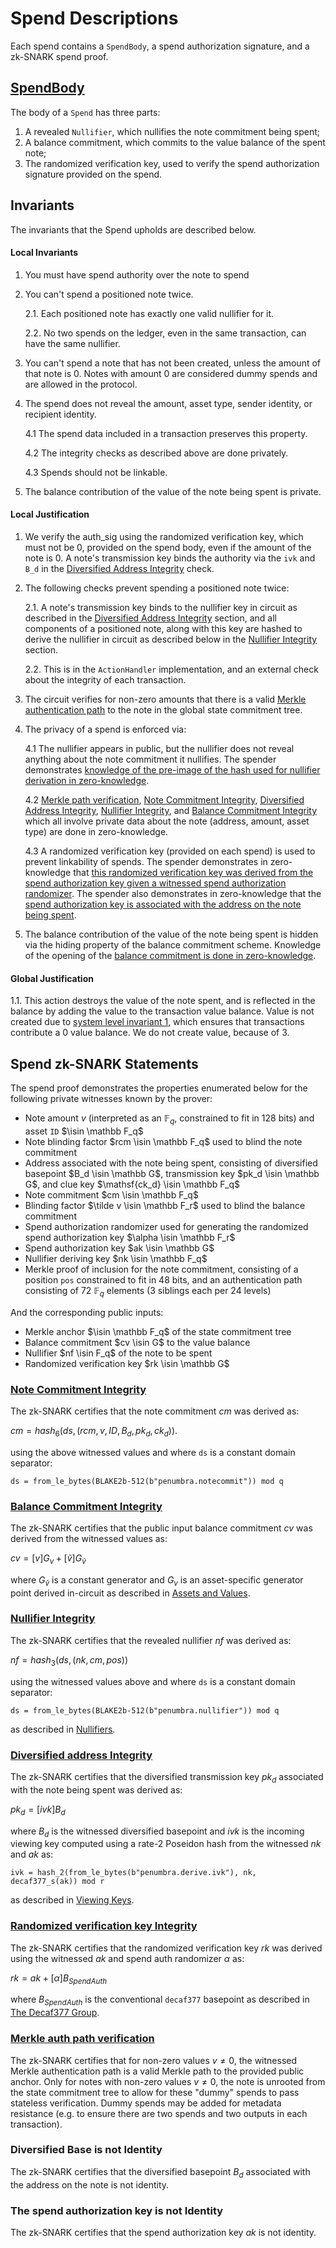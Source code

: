 # Spend Descriptions

Each spend contains a `SpendBody`, a spend authorization signature, and a zk-SNARK spend proof.

## [SpendBody](#spend-body)

The body of a `Spend` has three parts:

1. A revealed `Nullifier`, which nullifies the note commitment being spent;
2. A balance commitment, which commits to the value balance of the spent note;
3. The randomized verification key, used to verify the spend authorization signature provided on the spend.

## Invariants

The invariants that the Spend upholds are described below.

#### Local Invariants

1. You must have spend authority over the note to spend

2. You can't spend a positioned note twice.

    2.1. Each positioned note has exactly one valid nullifier for it.

    2.2. No two spends on the ledger, even in the same transaction, can have the same nullifier.

3. You can't spend a note that has not been created, unless the amount of that note is 0. Notes with amount 0 are considered dummy spends and are allowed in the protocol.

4. The spend does not reveal the amount, asset type, sender identity, or recipient identity.

    4.1 The spend data included in a transaction preserves this property.

    4.2 The integrity checks as described above are done privately.

    4.3 Spends should not be linkable.

5. The balance contribution of the value of the note being spent is private.

#### Local Justification

1. We verify the auth_sig using the randomized verification key, which must not be 0, provided on the spend body, even if the amount of the note is 0. A note's transmission key binds the authority via the `ivk` and `B_d` in the [Diversified Address Integrity](#diversified-address-integrity) check.

2. The following checks prevent spending a positioned note twice:

    2.1. A note's transmission key binds to the nullifier key in circuit as described in the [Diversified Address Integrity](#diversified-address-integrity) section, and all components of a positioned note, along with this key are hashed to derive the nullifier in circuit as described below in the [Nullifier Integrity](#nullifier-integrity) section.

    2.2. This is in the `ActionHandler` implementation, and an external check about the integrity of each transaction.

3. The circuit verifies for non-zero amounts that there is a valid [Merkle authentication path](#merkle-auth-path-verification) to the note in the global state commitment tree.

4. The privacy of a spend is enforced via:

    4.1 The nullifier appears in public, but the nullifier does not reveal anything about the note commitment it nullifies. The spender demonstrates [knowledge of the pre-image of the hash used for nullifier derivation in zero-knowledge](#nullifier-integrity).

    4.2 [Merkle path verification](#merkle-auth-path-verification), [Note Commitment Integrity](#note-commitment-integrity), [Diversified Address Integrity](#diversified-address-integrity), [Nullifier Integrity](#nullifier-integrity), and [Balance Commitment Integrity](#balance-commitment-integrity) which all involve private data about the note (address, amount, asset type) are done in zero-knowledge.

    4.3 A randomized verification key (provided on each spend) is used to prevent linkability of spends. The spender demonstrates in zero-knowledge that [this randomized verification key was derived from the spend authorization key given a witnessed spend authorization randomizer](#randomized-verification-key-integrity). The spender also demonstrates in zero-knowledge that the [spend authorization key is associated with the address on the note being spent](#diversified-address-integrity).

5. The balance contribution of the value of the note being spent is hidden via the hiding property of the balance commitment scheme. Knowledge of the opening of the [balance commitment is done in zero-knowledge](#balance-commitment-integrity).

#### Global Justification

1.1. This action destroys the value of the note spent, and is reflected in the balance by adding the value to the transaction value balance. Value is not created due to [system level invariant 1](../../transactions/invariants.md), which ensures that transactions contribute a 0 value balance. We do not create value, because of 3.

## Spend zk-SNARK Statements

The spend proof demonstrates the properties enumerated below for the following private witnesses known by the prover:

* Note amount $v$ (interpreted as an $\mathbb F_q$, constrained to fit in 128 bits) and asset `ID` $\isin \mathbb F_q$
* Note blinding factor $rcm \isin \mathbb F_q$ used to blind the note commitment
* Address associated with the note being spent, consisting of diversified basepoint $B_d \isin \mathbb G$,
transmission key $pk_d \isin \mathbb G$, and clue key $\mathsf{ck_d} \isin \mathbb F_q$
* Note commitment $cm \isin \mathbb F_q$
* Blinding factor $\tilde v \isin \mathbb F_r$ used to blind the balance commitment
* Spend authorization randomizer used for generating the randomized spend authorization key $\alpha \isin \mathbb F_r$
* Spend authorization key $ak \isin \mathbb G$
* Nullifier deriving key $nk \isin \mathbb F_q$
* Merkle proof of inclusion for the note commitment, consisting of a position `pos` constrained to fit in 48 bits, and an authentication path consisting of 72 $\mathbb F_q$ elements (3 siblings each per 24 levels)

And the corresponding public inputs:

* Merkle anchor $\isin \mathbb F_q$ of the state commitment tree
* Balance commitment $cv \isin G$ to the value balance
* Nullifier $nf \isin F_q$ of the note to be spent
* Randomized verification key $rk \isin \mathbb G$

### [Note Commitment Integrity](#note-commitment-integrity)

The zk-SNARK certifies that the note commitment $cm$ was derived as:

$cm = hash_6(ds, (rcm, v, ID, B_d, pk_d, ck_d))$.

using the above witnessed values and where `ds` is a constant domain separator:

`ds = from_le_bytes(BLAKE2b-512(b"penumbra.notecommit")) mod q`

### [Balance Commitment Integrity](#balance-commitment-integrity)

The zk-SNARK certifies that the public input balance commitment $cv$ was derived from the witnessed values as:

$cv = [v] G_v + [\widetilde{v}] G_{\widetilde{v}}$

where $G_{\widetilde{v}}$ is a constant generator and $G_v$ is an asset-specific generator point derived in-circuit as described in [Assets and Values](../../assets.md).

### [Nullifier Integrity](#nullifier-integrity)

The zk-SNARK certifies that the revealed nullifier $nf$ was derived as:

$nf = hash_3(ds, (nk, cm, pos))$

using the witnessed values above and where `ds` is a constant domain separator:

`ds = from_le_bytes(BLAKE2b-512(b"penumbra.nullifier")) mod q`

as described in [Nullifiers](../../sct/nullifiers.md).

### [Diversified address Integrity](#diversified-address-integrity)

The zk-SNARK certifies that the diversified transmission key $pk_d$ associated with the note being spent was derived as:

$pk_d ​= [ivk] B_d$

where $B_d$ is the witnessed diversified basepoint and $ivk$ is the incoming viewing key computed using a rate-2 Poseidon hash from the witnessed $nk$ and $ak$ as:

`ivk = hash_2(from_le_bytes(b"penumbra.derive.ivk"), nk, decaf377_s(ak)) mod r`

as described in [Viewing Keys](../../addresses_keys/viewing_keys.md).

### [Randomized verification key Integrity](#randomized-verification-key-integrity)

The zk-SNARK certifies that the randomized verification key $rk$ was derived using the witnessed $ak$ and spend auth randomizer $\alpha$ as:

$rk = ak + [\alpha]B_{SpendAuth}$

where $B_{SpendAuth}$ is the conventional `decaf377` basepoint as described in [The Decaf377 Group](../../crypto/decaf377.md).

### [Merkle auth path verification](#merkle-auth-path-verification)

The zk-SNARK certifies that for non-zero values $v \ne 0$, the witnessed Merkle authentication path is a valid Merkle path to the provided public anchor. Only for notes with non-zero values $v \ne 0$, the note is unrooted from the state commitment tree to allow for these "dummy" spends to pass stateless verification. Dummy spends may be added for metadata resistance (e.g. to ensure there are two spends and two outputs in each transaction).

### Diversified Base is not Identity

The zk-SNARK certifies that the diversified basepoint $B_d$ associated with the address on the note is not identity.

### The spend authorization key is not Identity

The zk-SNARK certifies that the spend authorization key $ak$ is not identity.
